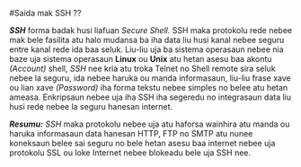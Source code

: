 #Saida mak SSH ??
 
<strong>_SSH_</strong> forma badak husi liafuan _Secure Shell._ SSH maka protokolu rede nebee mak bele fasilita atu halo mudansa ba iha data liu husi kanal nebee seguru entre kanal rede ida baa seluk. Liu-liu uja ba sistema operasaun nebee nia baze uja sistema operasaun <strong>Linux</strong> ou <strong>Unix</strong> atu hetan asesu baa akontu _(Account)_ shell, *SSH* nee kria atu troka Telnet no Shell remote sira seluk nebee la seguru, ida nebee haruka ou manda informasaun, liu-liu frase xave ou lian xave _(Password)_ iha forma tekstu nebee simples no belee atu hetan ameasa. Enkripsaun nebee uja iha SSH iha segeredu no integrasaun data liu husi rede nebee la seguru hanesan internet.

<strong>*Resumu:*</strong> *SSH* maka protokolu nebee uja atu haforsa wainhira atu manda ou haruka informasaun data hanesan HTTP, FTP no SMTP atu nunee koneksaun belee sai seguru no bele hetan asesu baa internet nebee uja protokolu SSL ou loke Internet nebee blokeadu bele uja SSH nee.
